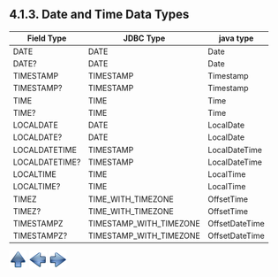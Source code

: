 ## 4.1.3. Date and Time Data Types

| Field Type|JDBC Type|java type|
|-----------|---------|---------|
|DATE          | DATE      | Date          |
|DATE?         | DATE      | Date          |
|TIMESTAMP     | TIMESTAMP | Timestamp     |
|TIMESTAMP?    | TIMESTAMP | Timestamp     |
|TIME          | TIME      | Time          |
|TIME?         | TIME      | Time          |
|LOCALDATE     | DATE      | LocalDate     |
|LOCALDATE?    | DATE      | LocalDate     |
|LOCALDATETIME | TIMESTAMP | LocalDateTime |
|LOCALDATETIME?| TIMESTAMP | LocalDateTime |
|LOCALTIME     | TIME      | LocalTime     |
|LOCALTIME?    | TIME      | LocalTime     |
|TIMEZ         | TIME_WITH_TIMEZONE | OffsetTime |
|TIMEZ?        | TIME_WITH_TIMEZONE | OffsetTime |
|TIMESTAMPZ    | TIMESTAMP_WITH_TIMEZONE | OffsetDateTime |
|TIMESTAMPZ?   | TIMESTAMP_WITH_TIMEZONE | OffsetDateTime |

[![Up](go-up.png)](ConfigYaml.md) [![Next](go-previous.png)](typeNumber.md) [![Next](go-next.png)](typeBinary.md)